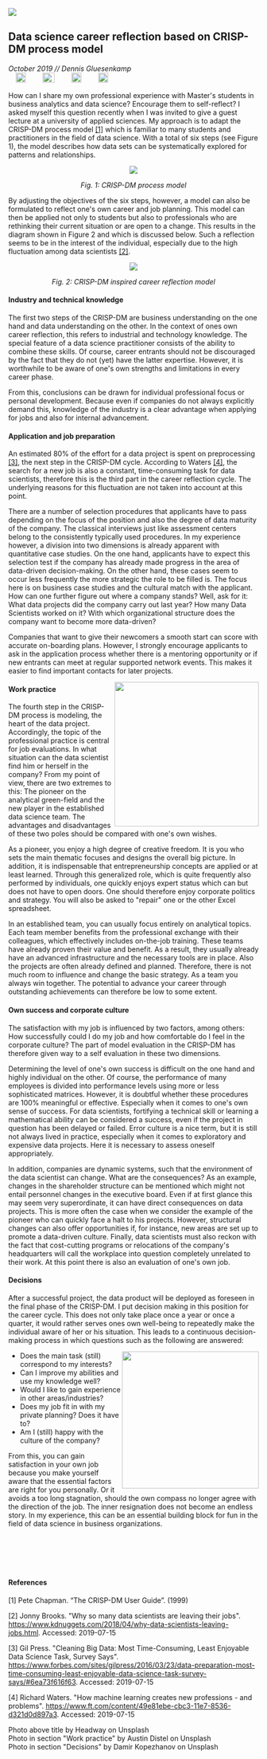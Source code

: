 ![](/IMG/title.png)
## Data science career reflection based on CRISP-DM process model

*October 2019 // Dennis Gluesenkamp*
<br>
<a title="linkedin.com/in/dennisgluesenkamp" href="https://linkedin.com/in/dennisgluesenkamp" target="_blank" rel="noopener"><img src="https://cdn3.iconfinder.com/data/icons/social-media-2253/17/Vector-4-128.png" alt="" hspace="15" width="20" height="20" /></a>
<a title="@dgluesen" href="https://twitter.com/dgluesen" target="_blank" rel="noopener"><img src="https://cdn3.iconfinder.com/data/icons/social-media-2253/17/Vector-3-128.png" alt="" hspace="15" width="24" height="20" /></a>
<a title="@dgluesen" href="https://instagram.com/dgluesen" target="_blank" rel="noopener"><img src="https://cdn3.iconfinder.com/data/icons/social-media-2253/17/Vector-1-128.png" alt="" hspace="15" width="20" height="20" /></a>
<a title="@dgluesen" href="https://github.com/dgluesen" target="_blank" rel="noopener"><img src="https://cdn3.iconfinder.com/data/icons/social-media-2253/25/Group-512.png" alt="" hspace="15" width="20" height="20" /></a>
<br>

How can I share my own professional experience with Master's students in business analytics and data science? Encourage them to self-reflect? I asked myself this question recently when I was invited to give a guest lecture at a university of applied sciences. My approach is to adapt the CRISP-DM process model [[1]](#ref1) which is familiar to many students and practitioners in the field of data science. With a total of six steps (see Figure 1), the model describes how data sets can be systematically explored for patterns and relationships.

<p align="center"><img src="IMG/crisp-dm.png"></p>
<p align="center"><em>Fig. 1: CRISP-DM process model</em></p>

By adjusting the objectives of the six steps, however, a model can also be formulated to reflect one's own career and job planning. This model can then be applied not only to students but also to professionals who are rethinking their current situation or are open to a change. This results in the diagram shown in Figure 2 and which is discussed below. Such a reflection seems to be in the interest of the individual, especially due to the high fluctuation among data scientists [[2]](#ref2).

<p align="center"><img src="IMG/career-model.png"></p>
<p align="center"><em>Fig. 2: CRISP-DM inspired career reflection model</em></p>

#### Industry and technical knowledge

The first two steps of the CRISP-DM are business understanding on the one hand and data understanding on the other. In the context of ones own career reflection, this refers to industrial and technology knowledge. The special feature of a data science practitioner consists of the ability to combine these skills. Of course, career entrants should not be discouraged by the fact that they do not (yet) have the latter expertise. However, it is worthwhile to be aware of one's own strengths and limitations in every career phase.

From this, conclusions can be drawn for individual professional focus or personal development. Because even if companies do not always explicitly demand this, knowledge of the industry is a clear advantage when applying for jobs and also for internal advancement.

#### Application and job preparation
An estimated 80% of the effort for a data project is spent on preprocessing [[3]](#ref3), the next step in the CRISP-DM cycle. According to Waters [[4]](#ref4), the search for a new job is also a constant, time-consuming task for data scientists, therefore this is the third part in the career reflection cycle. The underlying reasons for this fluctuation are not taken into account at this point.

There are a number of selection procedures that applicants have to pass depending on the focus of the position and also the degree of data maturity of the company. The classical interviews just like assessment centers belong to the consistently typically used procedures. In my experience however, a division into two dimensions is already apparent with quantitative case studies. On the one hand, applicants have to expect this selection test if the company has already made progress in the area of data-driven decision-making. On the other hand, these cases seem to occur less frequently the more strategic the role to be filled is. The focus here is on business case studies and the cultural match with the applicant. How can one further figure out where a company stands? Well, ask for it: What data projects did the company carry out last year? How many Data Scientists worked on it? With which organizational structure does the company want to become more data-driven?

Companies that want to give their newcomers a smooth start can score with accurate on-boarding plans. However, I strongly encourage applicants to ask in the application process whether there is a mentoring opportunity or if new entrants can meet at regular supported network events. This makes it easier to find important contacts for later projects.

<img align="right" width="290" src="IMG/workpractice.png">

#### Work practice
The fourth step in the CRISP-DM process is modeling, the heart of the data project. Accordingly, the topic of the professional practice is central for job evaluations. In what situation can the data scientist find him or herself in the company? From my point of view, there are two extremes to this: The pioneer on the analytical green-field and the new player in the established data science team. The advantages and disadvantages of these two poles should be compared with one's own wishes.

As a pioneer, you enjoy a high degree of creative freedom. It is you who sets the main thematic focuses and designs the overall big picture. In addition, it is indispensable that entrepreneurship concepts are applied or at least learned. Through this generalized role, which is quite frequently also performed by individuals, one quickly enjoys expert status which can but does not have to open doors. One should therefore enjoy corporate politics and strategy. You will also be asked to "repair" one or the other Excel spreadsheet.

In an established team, you can usually focus entirely on analytical topics. Each team member benefits from the professional exchange with their colleagues, which effectively includes on-the-job training. These teams have already proven their value and benefit. As a result, they usually already have an advanced infrastructure and the necessary tools are in place. Also the projects are often already defined and planned. Therefore, there is not much room to influence and change the basic strategy. As a team you always win together. The potential to advance your career through outstanding achievements can therefore be low to some extent.

#### Own success and corporate culture

The satisfaction with my job is influenced by two factors, among others: How successfully could I do my job and how comfortable do I feel in the corporate culture? The part of model evaluation in the CRISP-DM has therefore given way to a self evaluation in these two dimensions.

Determining the level of one's own success is difficult on the one hand and highly individual on the other. Of course, the performance of many employees is divided into performance levels using more or less sophisticated matrices. However, it is doubtful whether these procedures are 100% meaningful or effective. Especially when it comes to one's own sense of success. For data scientists, fortifying a technical skill or learning a mathematical ability can be considered a success, even if the project in question has been delayed or failed. Error culture is a nice term, but it is still not always lived in practice, especially when it comes to exploratory and expensive data projects. Here it is necessary to assess oneself appropriately.

In addition, companies are dynamic systems, such that the environment of the data scientist can change. What are the consequences? As an example, changes in the shareholder structure can be mentioned which might not entail personnel changes in the executive board. Even if at first glance this may seem very superordinate, it can have direct consequences on data projects. This is more often the case when we consider the example of the pioneer who can quickly face a halt to his projects. However, structural changes can also offer opportunities if, for instance, new areas are set up to promote a data-driven culture. Finally, data scientists must also reckon with the fact that cost-cutting programs or relocations of the company's headquarters will call the workplace into question completely unrelated to their work. At this point there is also an evaluation of one's own job.

#### Decisions

After a successful project, the data product will be deployed as foreseen in the final phase of the CRISP-DM. I put decision making in this position for the career cycle. This does not only take place once a year or once a quarter, it would rather serves ones own well-being to repeatedly make the individual aware of her or his situation. This leads to a continuous decision-making process in which questions such as the following are answered:

<img align="right" width="275" src="IMG/decisions.png">

* Does the main task (still) correspond to my interests?
* Can I improve my abilities and use my knowledge well?
* Would I like to gain experience in other areas/industries?
* Does my job fit in with my private planning? Does it have to?
* Am I (still) happy with the culture of the company?

From this, you can gain satisfaction in your own job because you make yourself aware that the essential factors are right for you personally. Or it avoids a too long stagnation, should the own compass no longer agree with the direction of the job. The inner resignation does not become an endless story. In my experience, this can be an essential building block for fun in the field of data science in business organizations.

<br>
<br>
<br>
<br>

#### References

<a id="ref1"></a>[1] Pete Chapman. “The CRISP-DM User Guide”. (1999)

<a id="ref2"></a>[2] Jonny Brooks. "Why so many data scientists are leaving their jobs". https://www.kdnuggets.com/2018/04/why-data-scientists-leaving-jobs.html. Accessed: 2019-07-15

<a id="ref3"></a>[3] Gil Press. "Cleaning Big Data: Most Time-Consuming, Least Enjoyable Data Science Task, Survey Says". https://www.forbes.com/sites/gilpress/2016/03/23/data-preparation-most-time-consuming-least-enjoyable-data-science-task-survey-says/#6ea73f616f63. Accessed: 2019-07-15

<a id="ref4"></a>[4] Richard Waters. "How machine learning creates new professions - and problems". https://www.ft.com/content/49e81ebe-cbc3-11e7-8536-d321d0d897a3. Accessed: 2019-07-15

Photo above title by Headway on Unsplash<br/>
Photo in section "Work practice" by Austin Distel on Unsplash<br/>
Photo in section "Decisions" by Damir Kopezhanov on Unsplash

